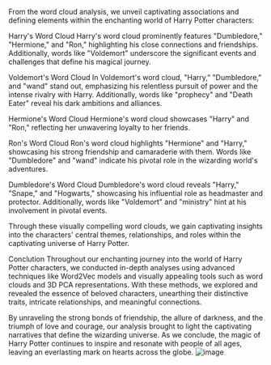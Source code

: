 From the word cloud analysis, we unveil captivating associations and defining elements within the enchanting world of Harry Potter characters:

Harry's Word Cloud Harry's word cloud prominently features "Dumbledore," "Hermione," and "Ron," highlighting his close connections and friendships. Additionally, words like "Voldemort" underscore the significant events and challenges that define his magical journey.

Voldemort's Word Cloud In Voldemort's word cloud, "Harry," "Dumbledore," and "wand" stand out, emphasizing his relentless pursuit of power and the intense rivalry with Harry. Additionally, words like "prophecy" and "Death Eater" reveal his dark ambitions and alliances.

Hermione's Word Cloud Hermione's word cloud showcases "Harry" and "Ron," reflecting her unwavering loyalty to her friends.

Ron's Word Cloud Ron's word cloud highlights "Hermione" and "Harry," showcasing his strong friendship and camaraderie with them. Words like "Dumbledore" and "wand" indicate his pivotal role in the wizarding world's adventures.

Dumbledore's Word Cloud Dumbledore's word cloud reveals "Harry," "Snape," and "Hogwarts," showcasing his influential role as headmaster and protector. Additionally, words like "Voldemort" and "ministry" hint at his involvement in pivotal events.

Through these visually compelling word clouds, we gain captivating insights into the characters' central themes, relationships, and roles within the captivating universe of Harry Potter.

Conclution
Throughout our enchanting journey into the world of Harry Potter characters, we conducted in-depth analyses using advanced techniques like Word2Vec models and visually appealing tools such as word clouds and 3D PCA representations. With these methods, we explored and revealed the essence of beloved characters, unearthing their distinctive traits, intricate relationships, and meaningful connections.

By unraveling the strong bonds of friendship, the allure of darkness, and the triumph of love and courage, our analysis brought to light the captivating narratives that define the wizarding universe. As we conclude, the magic of Harry Potter continues to inspire and resonate with people of all ages, leaving an everlasting mark on hearts across the globe.
![image](https://github.com/user-attachments/assets/79fb7be4-07de-4b0e-8f86-9ead17ed38db)
